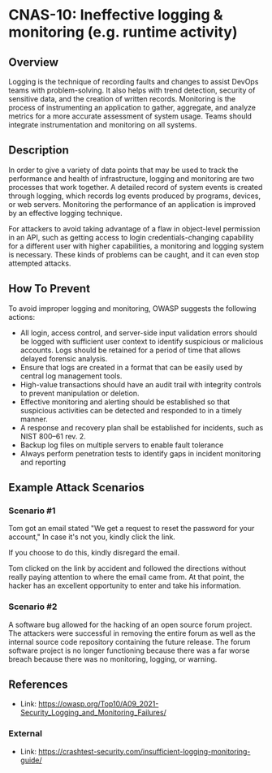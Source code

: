 CNAS-10: Ineffective logging & monitoring (e.g. runtime activity)
===========================================

## Overview

Logging is the technique of recording faults and changes to assist DevOps teams with problem-solving. It also helps with trend detection, security of sensitive data, and the creation of written records. Monitoring is the process of instrumenting an application to gather, aggregate, and analyze metrics for a more accurate assessment of system usage. Teams should integrate instrumentation and monitoring on all systems.

## Description

In order to give a variety of data points that may be used to track the performance and health of infrastructure, logging and monitoring are two processes that work together. A detailed record of system events is created through logging, which records log events produced by programs, devices, or web servers. Monitoring the performance of an application is improved by an effective logging technique.

For attackers to avoid taking advantage of a flaw in object-level permission in an API, such as getting access to login credentials-changing capability for a different user with higher capabilities, a monitoring and logging system is necessary. These kinds of problems can be caught, and it can even stop attempted attacks. 

## How To Prevent
To avoid improper logging and monitoring, OWASP suggests the following actions:

* All login, access control, and server-side input validation errors should be logged with sufficient user context to identify suspicious or malicious accounts. Logs should be retained for a period of time that allows delayed forensic analysis.
* Ensure that logs are created in a format that can be easily used by central log management tools.
* High-value transactions should have an audit trail with integrity controls to prevent manipulation or deletion.
* Effective monitoring and alerting should be established so that suspicious activities can be detected and responded to in a timely manner.
* A response and recovery plan shall be established for incidents, such as NIST 800–61 rev. 2.
* Backup log files on multiple servers to enable fault tolerance
* Always perform penetration tests to identify gaps in incident monitoring and reporting

## Example Attack Scenarios

### Scenario #1

Tom got an email stated "We get a request to reset the password for your account," In case it's not you, kindly click the link.

If you choose to do this, kindly disregard the email. 

Tom clicked on the link by accident and followed the directions without really paying attention to where the email came from. At that point, the hacker has an excellent opportunity to enter and take his information.  

### Scenario #2

A software bug allowed for the hacking of an open source forum project. The attackers were successful in removing the entire forum as well as the internal source code repository containing the future release. The forum software project is no longer functioning because there was a far worse breach because there was no monitoring, logging, or warning.

## References

* Link: https://owasp.org/Top10/A09_2021-Security_Logging_and_Monitoring_Failures/ 

### External

* Link: https://crashtest-security.com/insufficient-logging-monitoring-guide/ 